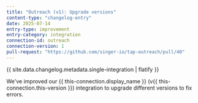 ```yaml
---
title: "Outreach (v1): Upgrade versions"
content-type: "changelog-entry"
date: 2025-07-14
entry-type: improvement
entry-category: integration
connection-id: outreach
connection-version: 1
pull-request: "https://github.com/singer-io/tap-outreach/pull/40"
---
```

{{ site.data.changelog.metadata.single-integration | flatify }}

We've improved our {{ this-connection.display_name }} (v{{ this-connection.this-version }}) integration to upgrade different versions to fix errors.